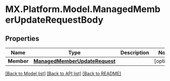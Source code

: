 # MX.Platform.Model.ManagedMemberUpdateRequestBody

## Properties

Name | Type | Description | Notes
------------ | ------------- | ------------- | -------------
**Member** | [**ManagedMemberUpdateRequest**](ManagedMemberUpdateRequest.md) |  | [optional] 

[[Back to Model list]](../README.md#documentation-for-models) [[Back to API list]](../README.md#documentation-for-api-endpoints) [[Back to README]](../README.md)

